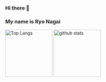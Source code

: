 ### Hi there 👋

### My name is Ryo Nagai

<p align="left"> 
  <img alt="Top Langs" height="150px" src="https://github-readme-stats.vercel.app/api/top-langs/?username=pokopoko02&layout=compact&count_private=true&show_icons=true&theme=tokyonight" />
  <img alt="github stats" height="150px" src="https://github-readme-stats.vercel.app/api?username=pokopoko02&count_private=true&show_icons=true&show_icons=true&theme=tokyonight" />
</p>

<!--
###リポジトリステータス
[![Ryo Nagai's github stats](https://github-readme-stats.vercel.app/api?username=pokopoko02&hide=contribs&count_private=true&show_icons=true&theme=tokyonight)](https://github.com/pokopoko02/)

###ソースコード統計
[![Top used Langs](https://github-readme-stats.vercel.app/api/top-langs/?username=pokopoko02&layout=compact&theme=tokyonight)](https://github.com/pokopoko02/)

![](http://github-profile-summary-cards.vercel.app/api/cards/profile-details?username=pokopoko02&theme=tokyonight)
-->
